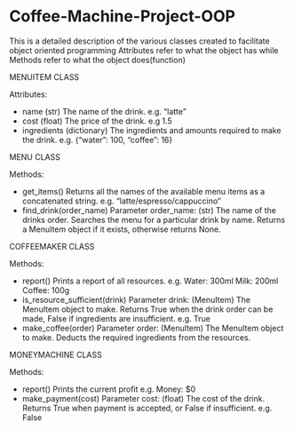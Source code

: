 # Coffee-Machine-Project-OOP

This is a detailed description of the various classes created to facilitate object oriented programming
Attributes refer to what the object has while Methods refer to what the object does(function)

MENUITEM CLASS

Attributes:
  - name
  (str) The name of the drink.
  e.g. “latte”
  - cost
  (float) The price of the drink.
  e.g 1.5
  - ingredients
  (dictionary) The ingredients and amounts required to make the drink.
  e.g. {“water”: 100, “coffee”: 16}

MENU CLASS

Methods:
  - get_items()
  Returns all the names of the available menu items as a concatenated string.
  e.g. “latte/espresso/cappuccino”
  - find_drink(order_name)
  Parameter order_name: (str) The name of the drinks order.
  Searches the menu for a particular drink by name. Returns a MenuItem object if it exists,
  otherwise returns None.

COFFEEMAKER CLASS

Methods:
  - report()
  Prints a report of all resources.
  e.g.
  Water: 300ml
  Milk: 200ml
  Coffee: 100g
  - is_resource_sufficient(drink)
  Parameter drink: (MenuItem) The MenuItem object to make.
  Returns True when the drink order can be made, False if ingredients are insufficient.
  e.g.
  True
  - make_coffee(order)
  Parameter order: (MenuItem) The MenuItem object to make.
  Deducts the required ingredients from the resources.

MONEYMACHINE CLASS

Methods:
  - report()
  Prints the current profit
  e.g.
  Money: $0
  - make_payment(cost)
  Parameter cost: (float) The cost of the drink.
  Returns True when payment is accepted, or False if insufficient.
  e.g. False
